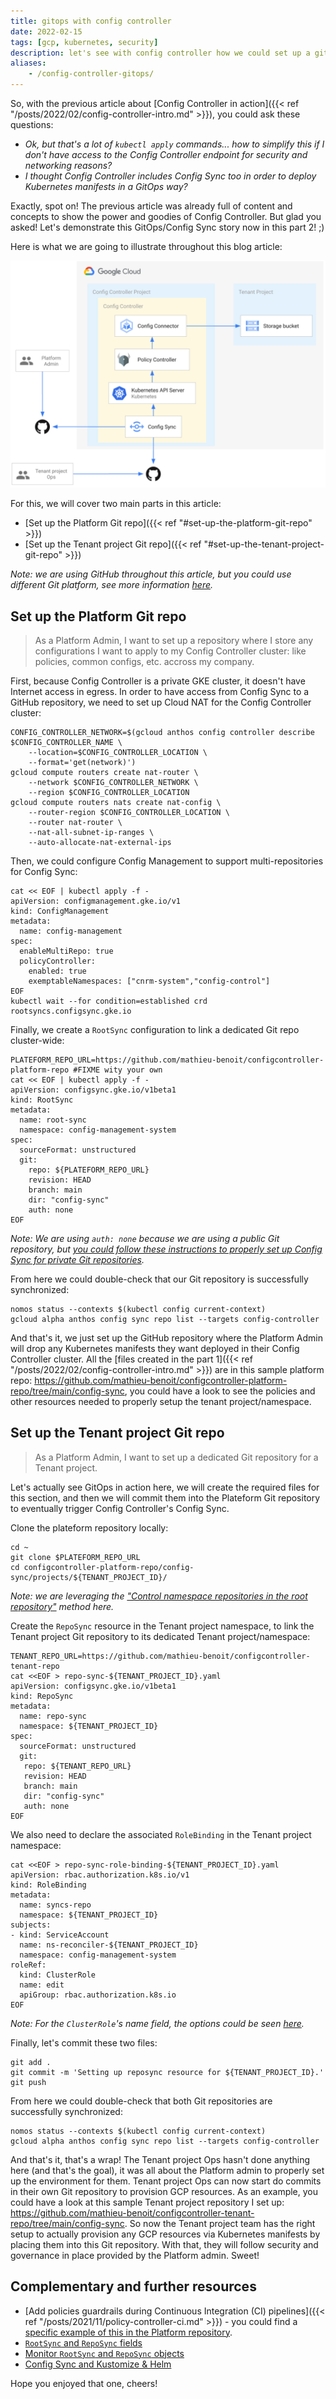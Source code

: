```yaml
---
title: gitops with config controller
date: 2022-02-15
tags: [gcp, kubernetes, security]
description: let's see with config controller how we could set up a gitops approach to actually deploy kubernetes manifests
aliases:
    - /config-controller-gitops/
---
```

So, with the previous article about [Config Controller in action]({{< ref "/posts/2022/02/config-controller-intro.md" >}}), you could ask these questions:
- _Ok, but that's a lot of `kubectl apply` commands... how to simplify this if I don't have access to the Config Controller endpoint for security and networking reasons?_
- _I thought Config Controller includes Config Sync too in order to deploy Kubernetes manifests in a GitOps way?_

Exactly, spot on! The previous article was already full of content and concepts to show the power and goodies of Config Controller. But glad you asked! Let's demonstrate this GitOps/Config Sync story now in this part 2! ;)

Here is what we are going to illustrate throughout this blog article:

![Config Controller flow with Config Sync in addition to Config Connector and Policy Controller.](https://raw.githubusercontent.com/mathieu-benoit/my-images/main/config-controller-gitops-flow.png)

For this, we will cover two main parts in this article:
- [Set up the Platform Git repo]({{< ref "#set-up-the-platform-git-repo" >}})
- [Set up the Tenant project Git repo]({{< ref "#set-up-the-tenant-project-git-repo" >}})

_Note: we are using GitHub throughout this article, but you could use different Git platform, see more information [here](https://cloud.google.com/anthos-config-management/docs/how-to/installing-config-sync#git-creds-secret)._

## Set up the Platform Git repo

> As a Platform Admin, I want to set up a repository where I store any configurations I want to apply to my Config Controller cluster: like policies, common configs, etc. accross my company.

First, because Config Controller is a private GKE cluster, it doesn't have Internet access in egress. In order to have access from Config Sync to a GitHub repository, we need to set up Cloud NAT for the Config Controller cluster:
```
CONFIG_CONTROLLER_NETWORK=$(gcloud anthos config controller describe $CONFIG_CONTROLLER_NAME \
    --location=$CONFIG_CONTROLLER_LOCATION \
    --format='get(network)')
gcloud compute routers create nat-router \
    --network $CONFIG_CONTROLLER_NETWORK \
    --region $CONFIG_CONTROLLER_LOCATION
gcloud compute routers nats create nat-config \
    --router-region $CONFIG_CONTROLLER_LOCATION \
    --router nat-router \
    --nat-all-subnet-ip-ranges \
    --auto-allocate-nat-external-ips
```

Then, we could configure Config Management to support multi-repositories for Config Sync:
```
cat << EOF | kubectl apply -f -
apiVersion: configmanagement.gke.io/v1
kind: ConfigManagement
metadata:
  name: config-management
spec:
  enableMultiRepo: true
  policyController:
    enabled: true
    exemptableNamespaces: ["cnrm-system","config-control"]
EOF
kubectl wait --for condition=established crd rootsyncs.configsync.gke.io
```

Finally, we create a `RootSync` configuration to link a dedicated Git repo cluster-wide:
```
PLATEFORM_REPO_URL=https://github.com/mathieu-benoit/configcontroller-platform-repo #FIXME wity your own
cat << EOF | kubectl apply -f -
apiVersion: configsync.gke.io/v1beta1
kind: RootSync
metadata:
  name: root-sync
  namespace: config-management-system
spec:
  sourceFormat: unstructured
  git:
    repo: ${PLATEFORM_REPO_URL}
    revision: HEAD
    branch: main
    dir: "config-sync"
    auth: none
EOF
```
_Note: We are using `auth: none` because we are using a public Git repository, but [you could follow these instructions to properly set up Config Sync for private Git repositories](https://cloud.google.com/anthos-config-management/docs/how-to/installing-config-sync#git-creds-secret)._

From here we could double-check that our Git repository is successfully synchronized:
```
nomos status --contexts $(kubectl config current-context)
gcloud alpha anthos config sync repo list --targets config-controller
```

And that's it, we just set up the GitHub repository where the Platform Admin will drop any Kubernetes manifests they want deployed in their Config Controller cluster. All the [files created in the part 1]({{< ref "/posts/2022/02/config-controller-intro.md" >}}) are in this sample platform repo: https://github.com/mathieu-benoit/configcontroller-platform-repo/tree/main/config-sync, you could have a look to see the policies and other resources needed to properly setup the tenant project/namespace.

## Set up the Tenant project Git repo

> As a Platform Admin, I want to set up a dedicated Git repository for a Tenant project.

Let's actually see GitOps in action here, we will create the required files for this section, and then we will commit them into the Plateform Git repository to eventually trigger Config Controller's Config Sync.

Clone the plateform repository locally:
```
cd ~
git clone $PLATEFORM_REPO_URL
cd configcontroller-platform-repo/config-sync/projects/${TENANT_PROJECT_ID}/
```

_Note: we are leveraging the ["Control namespace repositories in the root repository"](https://cloud.google.com/anthos-config-management/docs/how-to/namespace-repositories) method here._

Create the `RepoSync` resource in the Tenant project namespace, to link the Tenant project Git repository to its dedicated Tenant project/namespace:
```
TENANT_REPO_URL=https://github.com/mathieu-benoit/configcontroller-tenant-repo
cat <<EOF > repo-sync-${TENANT_PROJECT_ID}.yaml
apiVersion: configsync.gke.io/v1beta1
kind: RepoSync
metadata:
  name: repo-sync
  namespace: ${TENANT_PROJECT_ID}
spec:
  sourceFormat: unstructured
  git:
   repo: ${TENANT_REPO_URL}
   revision: HEAD
   branch: main
   dir: "config-sync"
   auth: none
EOF
```

We also need to declare the associated `RoleBinding` in the Tenant project namespace:
```
cat <<EOF > repo-sync-role-binding-${TENANT_PROJECT_ID}.yaml
apiVersion: rbac.authorization.k8s.io/v1
kind: RoleBinding
metadata:
  name: syncs-repo
  namespace: ${TENANT_PROJECT_ID}
subjects:
- kind: ServiceAccount
  name: ns-reconciler-${TENANT_PROJECT_ID}
  namespace: config-management-system
roleRef:
  kind: ClusterRole
  name: edit
  apiGroup: rbac.authorization.k8s.io
EOF
```
_Note: For the `ClusterRole`'s name field, the options could be seen [here](https://kubernetes.io/docs/reference/access-authn-authz/rbac/#user-facing-roles)._

Finally, let's commit these two files:
```
git add .
git commit -m 'Setting up reposync resource for ${TENANT_PROJECT_ID}.'
git push
```

From here we could double-check that both Git repositories are successfully synchronized:
```
nomos status --contexts $(kubectl config current-context)
gcloud alpha anthos config sync repo list --targets config-controller
```

And that's it, that's a wrap! The Tenant project Ops hasn't done anything here (and that's the goal), it was all about the Platform admin to properly set up the environment for them. Tenant project Ops can now start do commits in their own Git repository to provision GCP resources. As an example, you could have a look at this sample Tenant project repository I set up: https://github.com/mathieu-benoit/configcontroller-tenant-repo/tree/main/config-sync. So now the Tenant project team has the right setup to actually provision any GCP resources via Kubernetes manifests by placing them into this Git repository. With that, they will follow security and governance in place provided by the Platform admin. Sweet!

## Complementary and further resources

- [Add policies guardrails during Continuous Integration (CI) pipelines]({{< ref "/posts/2021/11/policy-controller-ci.md" >}}) - you could find a [specific example of this in the Platform repository](https://github.com/mathieu-benoit/configcontroller-platform-repo/blob/main/.github/workflows/ci.yml).
- [`RootSync` and `RepoSync` fields](https://cloud.google.com/anthos-config-management/docs/reference/rootsync-reposync-fields)
- [Monitor `RootSync` and `RepoSync` objects](https://cloud.google.com/anthos-config-management/docs/how-to/monitor-rootsync-reposync)
- [Config Sync and Kustomize & Helm](https://cloud.google.com/anthos-config-management/docs/how-to/use-repo-kustomize-helm)

Hope you enjoyed that one, cheers!